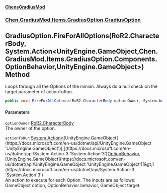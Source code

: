 
#### [ChensGradiusMod](./index 'index')

### [Chen.GradiusMod.Items.GradiusOption](./mfb9nYomeqOwYy2EkL-v0Q 'Chen.GradiusMod.Items.GradiusOption').[GradiusOption](./Vui7fzQ6K+-c8O4kYLP8Wg 'Chen.GradiusMod.Items.GradiusOption.GradiusOption')

## GradiusOption.FireForAllOptions(RoR2.CharacterBody, System.Action&lt;UnityEngine.GameObject,Chen.GradiusMod.Items.GradiusOption.Components.OptionBehavior,UnityEngine.GameObject&gt;) Method
Loops through all the Options of the minion. Always do a null check on the target parameter of actionToRun.  
```csharp
public void FireForAllOptions(RoR2.CharacterBody optionOwner, System.Action<UnityEngine.GameObject,Chen.GradiusMod.Items.GradiusOption.Components.OptionBehavior,UnityEngine.GameObject> actionToRun);
```

#### Parameters
<a name='nGnip6lvEd-ovDRIx4u86w'></a>
`optionOwner` [RoR2.CharacterBody](https://docs.microsoft.com/en-us/dotnet/api/RoR2.CharacterBody 'RoR2.CharacterBody')  
The owner of the option.  
  
<a name='UX0RILKpMZ8d93+74LkJ2g'></a>
`actionToRun` [System.Action&lt;](https://docs.microsoft.com/en-us/dotnet/api/System.Action-3 'System.Action`3')[UnityEngine.GameObject](https://docs.microsoft.com/en-us/dotnet/api/UnityEngine.GameObject 'UnityEngine.GameObject')[,](https://docs.microsoft.com/en-us/dotnet/api/System.Action-3 'System.Action`3')[OptionBehavior](./cwz-G2wxzba4Id7zOi0Rig 'Chen.GradiusMod.Items.GradiusOption.Components.OptionBehavior')[,](https://docs.microsoft.com/en-us/dotnet/api/System.Action-3 'System.Action`3')[UnityEngine.GameObject](https://docs.microsoft.com/en-us/dotnet/api/UnityEngine.GameObject 'UnityEngine.GameObject')[&gt;](https://docs.microsoft.com/en-us/dotnet/api/System.Action-3 'System.Action`3')  
An action to execute for each Option. The inputs are as follows: GameObject option, OptionBehavior behavior, GameObject target.  
  
